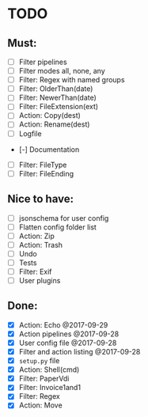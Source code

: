 # TODO

## Must:

- [ ] Filter pipelines
- [ ] Filter modes all, none, any
- [ ] Filter: Regex with named groups
- [ ] Filter: OlderThan(date)
- [ ] Filter: NewerThan(date)
- [ ] Filter: FileExtension(ext)
- [ ] Action: Copy(dest)
- [ ] Action: Rename(dest)
- [ ] Logfile
- [-] Documentation
- [ ] Filter: FileType
- [ ] Filter: FileEnding

## Nice to have:

- [ ] jsonschema for user config
- [ ] Flatten config folder list
- [ ] Action: Zip
- [ ] Action: Trash
- [ ] Undo
- [ ] Tests
- [ ] Filter: Exif
- [ ] User plugins

## Done:

- [x] Action: Echo @2017-09-29
- [x] Action pipelines @2017-09-28
- [x] User config file @2017-09-28
- [x] Filter and action listing @2017-09-28
- [x] `setup.py` file
- [x] Action: Shell(cmd)
- [x] Filter: PaperVdi
- [x] Filter: Invoice1and1
- [x] Filter: Regex
- [x] Action: Move
